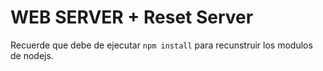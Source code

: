 # WEB SERVER + Reset Server

Recuerde que debe de ejecutar ```npm install``` para recunstruir los modulos de nodejs.